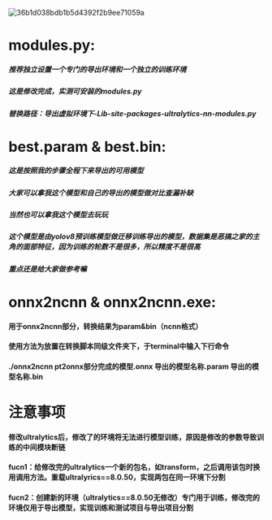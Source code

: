 ![36b1d038bdb1b5d4392f2b9ee71059a](https://github.com/user-attachments/assets/924fa77c-c092-4342-a48f-bb086394b607)  
# modules.py:  
  
##### 推荐独立设置一个专门的导出环境和一个独立的训练环境  
##### 这是修改完成，实测可安装的modules.py  
##### 替换路径：导出虚拟环境下-Lib-site-packages-ultralytics-nn-modules.py  
  

# best.param & best.bin:  
  
##### 这是按照我的步骤全程下来导出的可用模型  
##### 大家可以拿我这个模型和自己的导出的模型做对比查漏补缺  
##### 当然也可以拿我这个模型去玩玩  
##### 这个模型是由yolov8预训练模型做迁移训练导出的模型，数据集是恶搞之家的主角的面部特征，因为训练的轮数不是很多，所以精度不是很高  
##### 重点还是给大家做参考嘛  

# onnx2ncnn & onnx2ncnn.exe:  

#### 用于onnx2ncnn部分，转换结果为param&bin（ncnn格式）  
#### 使用方法为放置在转换脚本同级文件夹下，于terminal中输入下行命令  
#### ./onnx2ncnn pt2onnx部分完成的模型.onnx 导出的模型名称.param 导出的模型名称.bin  

# 注意事项
#### 修改ultralytics后，修改了的环境将无法进行模型训练，原因是修改的参数导致训练的中间模块断链  
#### fucn1：给修改完的ultralytics一个新的包名，如transform，之后调用该包时换用调用方法。重载ultralyrics==8.0.50，实现两包在同一环境下分割  
#### fucn2：创建新的环境（ultralytics==8.0.50无修改）专门用于训练，修改完的环境仅用于导出模型，实现训练和测试项目与导出项目分割  

